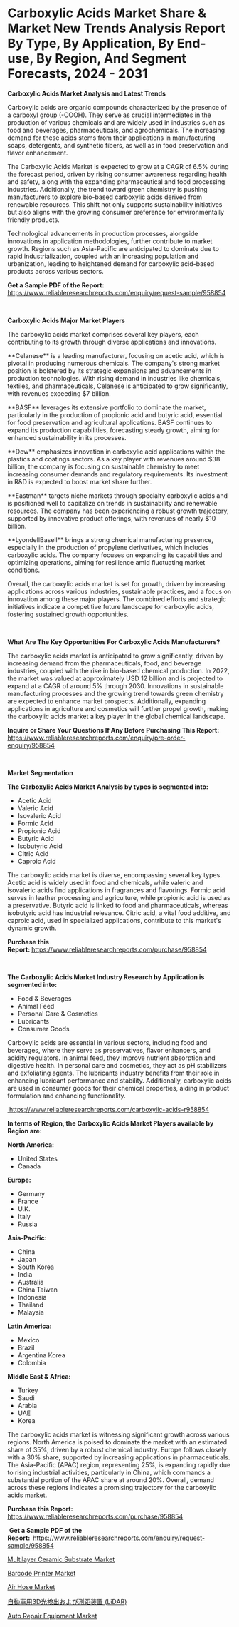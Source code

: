 <p><h1>Carboxylic Acids Market Share & Market New Trends Analysis Report By Type, By Application, By End-use, By Region, And Segment Forecasts, 2024 - 2031</h1></p><p><strong>Carboxylic Acids Market Analysis and Latest Trends</strong></p>
<p><p>Carboxylic acids are organic compounds characterized by the presence of a carboxyl group (-COOH). They serve as crucial intermediates in the production of various chemicals and are widely used in industries such as food and beverages, pharmaceuticals, and agrochemicals. The increasing demand for these acids stems from their applications in manufacturing soaps, detergents, and synthetic fibers, as well as in food preservation and flavor enhancement. </p><p>The Carboxylic Acids Market is expected to grow at a CAGR of 6.5% during the forecast period, driven by rising consumer awareness regarding health and safety, along with the expanding pharmaceutical and food processing industries. Additionally, the trend toward green chemistry is pushing manufacturers to explore bio-based carboxylic acids derived from renewable resources. This shift not only supports sustainability initiatives but also aligns with the growing consumer preference for environmentally friendly products.</p><p>Technological advancements in production processes, alongside innovations in application methodologies, further contribute to market growth. Regions such as Asia-Pacific are anticipated to dominate due to rapid industrialization, coupled with an increasing population and urbanization, leading to heightened demand for carboxylic acid-based products across various sectors.</p></p>
<p><strong>Get a Sample PDF of the Report:&nbsp;</strong> <a href="https://www.reliableresearchreports.com/enquiry/request-sample/958854">https://www.reliableresearchreports.com/enquiry/request-sample/958854</a></p>
<p>&nbsp;</p>
<p><strong>Carboxylic Acids Major Market Players</strong></p>
<p><p>The carboxylic acids market comprises several key players, each contributing to its growth through diverse applications and innovations. </p><p>**Celanese** is a leading manufacturer, focusing on acetic acid, which is pivotal in producing numerous chemicals. The company's strong market position is bolstered by its strategic expansions and advancements in production technologies. With rising demand in industries like chemicals, textiles, and pharmaceuticals, Celanese is anticipated to grow significantly, with revenues exceeding $7 billion.</p><p>**BASF** leverages its extensive portfolio to dominate the market, particularly in the production of propionic acid and butyric acid, essential for food preservation and agricultural applications. BASF continues to expand its production capabilities, forecasting steady growth, aiming for enhanced sustainability in its processes.</p><p>**Dow** emphasizes innovation in carboxylic acid applications within the plastics and coatings sectors. As a key player with revenues around $38 billion, the company is focusing on sustainable chemistry to meet increasing consumer demands and regulatory requirements. Its investment in R&D is expected to boost market share further.</p><p>**Eastman** targets niche markets through specialty carboxylic acids and is positioned well to capitalize on trends in sustainability and renewable resources. The company has been experiencing a robust growth trajectory, supported by innovative product offerings, with revenues of nearly $10 billion.</p><p>**LyondellBasell** brings a strong chemical manufacturing presence, especially in the production of propylene derivatives, which includes carboxylic acids. The company focuses on expanding its capabilities and optimizing operations, aiming for resilience amid fluctuating market conditions.</p><p>Overall, the carboxylic acids market is set for growth, driven by increasing applications across various industries, sustainable practices, and a focus on innovation among these major players. The combined efforts and strategic initiatives indicate a competitive future landscape for carboxylic acids, fostering sustained growth opportunities.</p></p>
<p>&nbsp;</p>
<p><strong>What Are The Key Opportunities For Carboxylic Acids Manufacturers?</strong></p>
<p><p>The carboxylic acids market is anticipated to grow significantly, driven by increasing demand from the pharmaceuticals, food, and beverage industries, coupled with the rise in bio-based chemical production. In 2022, the market was valued at approximately USD 12 billion and is projected to expand at a CAGR of around 5% through 2030. Innovations in sustainable manufacturing processes and the growing trend towards green chemistry are expected to enhance market prospects. Additionally, expanding applications in agriculture and cosmetics will further propel growth, making the carboxylic acids market a key player in the global chemical landscape.</p></p>
<p><strong>Inquire or Share Your Questions If Any Before Purchasing This Report:</strong> <a href="https://www.reliableresearchreports.com/enquiry/pre-order-enquiry/958854">https://www.reliableresearchreports.com/enquiry/pre-order-enquiry/958854</a></p>
<p>&nbsp;</p>
<p><strong>Market Segmentation</strong></p>
<p><strong>The Carboxylic Acids Market Analysis by types is segmented into:</strong></p>
<p><ul><li>Acetic Acid</li><li>Valeric Acid</li><li>Isovaleric Acid</li><li>Formic Acid</li><li>Propionic Acid</li><li>Butyric Acid</li><li>Isobutyric Acid</li><li>Citric Acid</li><li>Caproic Acid</li></ul></p>
<p><p>The carboxylic acids market is diverse, encompassing several key types. Acetic acid is widely used in food and chemicals, while valeric and isovaleric acids find applications in fragrances and flavorings. Formic acid serves in leather processing and agriculture, while propionic acid is used as a preservative. Butyric acid is linked to food and pharmaceuticals, whereas isobutyric acid has industrial relevance. Citric acid, a vital food additive, and caproic acid, used in specialized applications, contribute to this market's dynamic growth.</p></p>
<p><strong>Purchase this Report:&nbsp;</strong><a href="https://www.reliableresearchreports.com/purchase/958854">https://www.reliableresearchreports.com/purchase/958854</a></p>
<p>&nbsp;</p>
<p><strong>The Carboxylic Acids Market Industry Research by Application is segmented into:</strong></p>
<p><ul><li>Food & Beverages</li><li>Animal Feed</li><li>Personal Care & Cosmetics</li><li>Lubricants</li><li>Consumer Goods</li></ul></p>
<p><p>Carboxylic acids are essential in various sectors, including food and beverages, where they serve as preservatives, flavor enhancers, and acidity regulators. In animal feed, they improve nutrient absorption and digestive health. In personal care and cosmetics, they act as pH stabilizers and exfoliating agents. The lubricants industry benefits from their role in enhancing lubricant performance and stability. Additionally, carboxylic acids are used in consumer goods for their chemical properties, aiding in product formulation and enhancing functionality.</p></p>
<p><a href="https://www.reliableresearchreports.com/carboxylic-acids-r958854">&nbsp;https://www.reliableresearchreports.com/carboxylic-acids-r958854</a></p>
<p><strong>In terms of Region, the Carboxylic Acids Market Players available by Region are:</strong></p>
<p>
    <p> <strong> North America: </strong>
        <ul>
            <li>United States</li>
            <li>Canada</li>
        </ul>
        </p> 
    <p> <strong> Europe: </strong>
        <ul>
            <li>Germany</li>
            <li>France</li>
            <li>U.K.</li>
            <li>Italy</li>
            <li>Russia</li>
        </ul>
        </p> 
    <p> <strong> Asia-Pacific: </strong>
        <ul>
            <li>China</li>
            <li>Japan</li>
            <li>South Korea</li>
            <li>India</li>
            <li>Australia</li>
            <li>China Taiwan</li>
            <li>Indonesia</li>
            <li>Thailand</li>
            <li>Malaysia</li>
        </ul>
        </p> 
    <p> <strong> Latin America: </strong>
        <ul>
            <li>Mexico</li>
            <li>Brazil</li>
            <li>Argentina Korea</li>
            <li>Colombia</li>
        </ul>
        </p> 
    <p> <strong> Middle East & Africa: </strong>
        <ul>
            <li>Turkey</li>
            <li>Saudi</li>
            <li>Arabia</li>
            <li>UAE</li>
            <li>Korea</li>
        </ul>
    </p>
    </p>
<p><p>The carboxylic acids market is witnessing significant growth across various regions. North America is poised to dominate the market with an estimated share of 35%, driven by a robust chemical industry. Europe follows closely with a 30% share, supported by increasing applications in pharmaceuticals. The Asia-Pacific (APAC) region, representing 25%, is expanding rapidly due to rising industrial activities, particularly in China, which commands a substantial portion of the APAC share at around 20%. Overall, demand across these regions indicates a promising trajectory for the carboxylic acids market.</p></p>
<p><strong>Purchase this Report: </strong><a href="https://www.reliableresearchreports.com/purchase/958854">https://www.reliableresearchreports.com/purchase/958854</a></p>
<p>&nbsp;<strong>Get a Sample PDF of the Report:&nbsp;&nbsp;</strong><a href="https://www.reliableresearchreports.com/enquiry/request-sample/958854">https://www.reliableresearchreports.com/enquiry/request-sample/958854</a></p>
<p><strong></strong></p>
<p><p><a href="https://www.linkedin.com/pulse/global-multilayer-ceramic-substrate-industry-research-report-mrdjc?trackingId=KJsKI3n6RMG8%2B9D17hXkwg%3D%3D">Multilayer Ceramic Substrate Market</a></p><p><a href="https://github.com/FlorianWolf90/Market-Research-Report-List-1/blob/main/barcode-printer-market.md">Barcode Printer Market</a></p><p><a href="https://issuu.com/reportprime-2/docs/air-hose-market-size-2030.pptx_22eea156456bd8">Air Hose Market</a></p><p><a href="https://medium.com/@monserrateklfnsch/%E3%82%B0%E3%83%AD%E3%83%BC%E3%83%90%E3%83%AB%E8%87%AA%E5%8B%95%E8%BB%8A%E5%90%91%E3%81%913d%E5%85%89%E6%A4%9C%E5%87%BA%E3%81%A8%E6%B8%AC%E8%B7%9D-lidar-%E5%B8%82%E5%A0%B4-%E8%A3%BD%E5%93%81%E3%82%BF%E3%82%A4%E3%83%97-%E3%82%A2%E3%83%97%E3%83%AA%E3%82%B1%E3%83%BC%E3%82%B7%E3%83%A7%E3%83%B3-%E5%9C%B0%E5%9F%9F-%E3%81%8A%E3%82%88%E3%81%B3%E4%BC%81%E6%A5%AD%E5%88%A5-%E6%A5%AD%E7%95%8C%E3%81%AE%E3%82%BB%E3%82%B0%E3%83%A1%E3%83%B3%E3%83%88%E5%B1%95%E6%9C%9B-%E5%B8%82%E5%A0%B4%E8%A9%95%E4%BE%A1-%E7%AB%B6%E4%BA%89%E7%8A%B6%E6%B3%81-%E3%83%88%E3%83%AC%E3%83%B3%E3%83%89-%E3%81%8A%E3%82%88%E3%81%B3%E4%BA%88%E6%B8%AC-2024%E5%B9%B4-03d89849a529">自動車用3D光検出および測距装置 (LiDAR)</a></p><p><a href="https://www.linkedin.com/pulse/driving-factors-behind-auto-repair-equipment-market-trends-1si9e?trackingId=4vnoPMWyRgGGcnfHw4dXpw%3D%3D">Auto Repair Equipment Market</a></p></p>